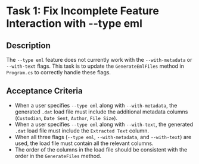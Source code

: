 # Task 1: Fix Incomplete Feature Interaction with --type eml

## Description

The `--type eml` feature does not currently work with the `--with-metadata` or `--with-text` flags. This task is to update the `GenerateEmlFiles` method in `Program.cs` to correctly handle these flags.

## Acceptance Criteria

*   When a user specifies `--type eml` along with `--with-metadata`, the generated `.dat` load file must include the additional metadata columns (`Custodian`, `Date Sent`, `Author`, `File Size`).
*   When a user specifies `--type eml` along with `--with-text`, the generated `.dat` load file must include the `Extracted Text` column.
*   When all three flags (`--type eml`, `--with-metadata`, and `--with-text`) are used, the load file must contain all the relevant columns.
*   The order of the columns in the load file should be consistent with the order in the `GenerateFiles` method.
